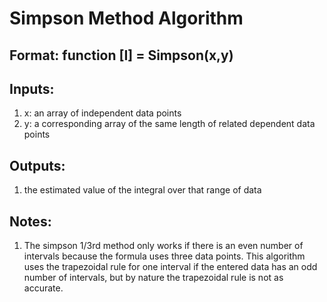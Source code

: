 # Simpson Method Algorithm
## Format: function [I] = Simpson(x,y)
## Inputs: 
1. x: an array of independent data points
2. y: a corresponding array of the same length of related dependent data points
## Outputs:
1. the estimated value of the integral over that range of data
## Notes:
1. The simpson 1/3rd method only works if there is an even number of intervals because the formula uses three data points.  This algorithm uses the trapezoidal rule for one interval if the entered data has an odd number of intervals, but by nature the trapezoidal rule is not as accurate. 
